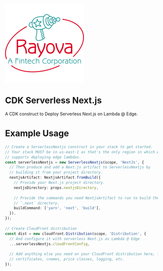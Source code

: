 ![Rayova A Fintech Corporation][logo]

# CDK Serverless Next.js

A CDK construct to Deploy Serverless Next.js on Lambda @ Edge.

# Example Usage

<!-- <macro exec="lit-snip ./test/integ.main.lit.ts"> -->
```ts
// Create a ServerlessNextjs construct in your stack to get started.
// Your stack MUST be in us-east-1 as that's the only region in which AWS
// supports deploying edge lambdas.
const serverlessNextjs = new ServerlessNextjs(scope, 'NextJs', {
  // Then produce and add a Next.js artifact to ServerlessNextjs by
  // building it from your project directory.
  nextjsArtifact: NextjsArtifact.fromBuild({
    // Provide your Next.js project directory.
    nextjsDirectory: props.nextjsDirectory,

    // Provide the commands you need NextjsArtifact to run to build the
    // `.next` directory.
    buildCommand: ['yarn', 'next', 'build'],
  }),
});

// Create CloudFront distribution
const dist = new cloudfront.Distribution(scope, 'Distribution', {
  // And configure it with serverless Next.js as Lambda @ Edge
  ...serverlessNextjs.cloudFrontConfig,

  // Add anything else you need on your CloudFront distribution here, like
  // certificates, cnames, price classes, logging, etc.
});
```
<!-- </macro> -->

[logo]: images/rayova-fintech-corp.png
